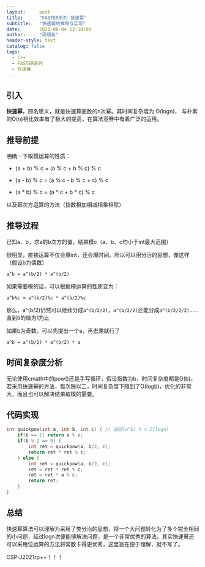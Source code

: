 ```yaml
---
layout:     post
title:      "FASTER系列-快速幂"
subtitle:   "快速幂的推导与实现"
date:       2021-08-04 13:10:00
author:     "周琪岳"
header-style: text
catalog: false
tags: 
  - C++
  - FASTER系列
  - 快速幂
---
```


## 引入

**快速幂**，顾名思义，就是快速算底数的n次幂。其时间复杂度为 O(logn)， 与朴素的O(n)相比效率有了极大的提高，在算法竞赛中有着广泛的运用。

## 推导前提

明确一下取模运算的性质：

- (a + b) % c = (a % c + b % c) % c
- (a - b) % c = (a % c - b % c + c) % c

- (a * b) % c = (a * c + b * c) % c

以及幂次方运算的方法（指数相加相减相乘相除）

## 推导过程

已知a、b，求a的b次方的值，结果模c（a、b、c均小于int最大范围）

很明显，直接运算不仅会爆int，还会爆时间。所以可以用分治的思想，像这样（假设b为偶数）

`a^b = a^(b/2) * a^(b/2)`

如果需要模的话，可以根据模运算的性质变为：

`a^b%c = a^(b/2)%c * a^(b/2)%c`

那么，a^(b/2)仍然可以继续分成`a^(b/2/2)`，`a^(b/2/2)`还能分成`a^(b/2/2/2)`……直到b的值为1为止

如果b为奇数，可以先提出一个a，再去乘就行了

`a^b = a^(b/2) * a^(b/2) * a`

## 时间复杂度分析

无论使用cmath中的pow()还是手写循环，假设指数为b，时间复杂度都是O(b)。若采用快速幂的方法，每次除以二，时间复杂度下降到了O(logb)，优化的非常大，而且也可以解决结果取模的需要。

## 代码实现

```c++
int quickpow(int a, int b, int c) { // 返回(a^b) % c O(logn) 
	if(b == 1) return a % c;
	if(b % 2 == 0) {
		int ret = quickpow(a, b/2, c);
		return ret * ret % c;
	} else {
		int ret = quickpow(a, b/2, c);
		ret = ret * ret % c;
		ret = ret * a % c;
		return ret;
	}
}
```

## 总结

快速幂算法可以理解为采用了类分治的思想，将一个大问题转化为了多个完全相同的小问题，经过logn次便能够解决问题，是一个非常优秀的算法。其实快速幂还可以采用位运算的方法将常数卡得更优秀，这里旨在便于理解，就不写了。

CSP-J2021rp++！！！
